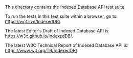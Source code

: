 This directory contains the Indexed Database API test suite.

To run the tests in this test suite within a browser, go to: <https://wpt.live/IndexedDB/>.

The latest Editor's Draft of Indexed Database API is: <https://w3c.github.io/IndexedDB/>.

The latest W3C Technical Report of Indexed Database API is: <https://www.w3.org/TR/IndexedDB/>.

